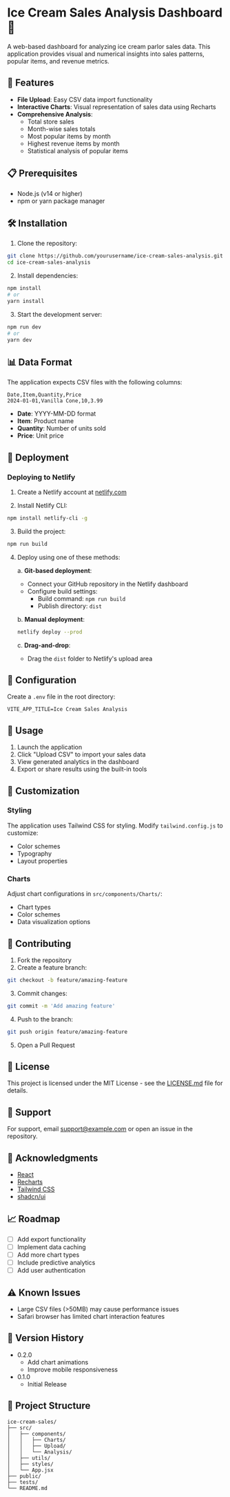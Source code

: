 # Ice Cream Sales Analysis Dashboard 🍦

A web-based dashboard for analyzing ice cream parlor sales data. This application provides visual and numerical insights into sales patterns, popular items, and revenue metrics.

## 🚀 Features

- **File Upload**: Easy CSV data import functionality
- **Interactive Charts**: Visual representation of sales data using Recharts
- **Comprehensive Analysis**:
  - Total store sales
  - Month-wise sales totals
  - Most popular items by month
  - Highest revenue items by month
  - Statistical analysis of popular items

## 📋 Prerequisites

- Node.js (v14 or higher)
- npm or yarn package manager

## 🛠️ Installation

1. Clone the repository:
```bash
git clone https://github.com/yourusername/ice-cream-sales-analysis.git
cd ice-cream-sales-analysis
```

2. Install dependencies:
```bash
npm install
# or
yarn install
```

3. Start the development server:
```bash
npm run dev
# or
yarn dev
```

## 📊 Data Format

The application expects CSV files with the following columns:
```
Date,Item,Quantity,Price
2024-01-01,Vanilla Cone,10,3.99
```

- **Date**: YYYY-MM-DD format
- **Item**: Product name
- **Quantity**: Number of units sold
- **Price**: Unit price

## 🚀 Deployment

### Deploying to Netlify

1. Create a Netlify account at [netlify.com](https://www.netlify.com)

2. Install Netlify CLI:
```bash
npm install netlify-cli -g
```

3. Build the project:
```bash
npm run build
```

4. Deploy using one of these methods:

   a. **Git-based deployment**:
   - Connect your GitHub repository in the Netlify dashboard
   - Configure build settings:
     - Build command: `npm run build`
     - Publish directory: `dist`

   b. **Manual deployment**:
   ```bash
   netlify deploy --prod
   ```

   c. **Drag-and-drop**:
   - Drag the `dist` folder to Netlify's upload area

## 🔧 Configuration

Create a `.env` file in the root directory:
```
VITE_APP_TITLE=Ice Cream Sales Analysis
```

## 📝 Usage

1. Launch the application
2. Click "Upload CSV" to import your sales data
3. View generated analytics in the dashboard
4. Export or share results using the built-in tools

## 🎨 Customization

### Styling
The application uses Tailwind CSS for styling. Modify `tailwind.config.js` to customize:
- Color schemes
- Typography
- Layout properties

### Charts
Adjust chart configurations in `src/components/Charts/`:
- Chart types
- Color schemes
- Data visualization options

## 🤝 Contributing

1. Fork the repository
2. Create a feature branch:
```bash
git checkout -b feature/amazing-feature
```
3. Commit changes:
```bash
git commit -m 'Add amazing feature'
```
4. Push to the branch:
```bash
git push origin feature/amazing-feature
```
5. Open a Pull Request

## 📜 License

This project is licensed under the MIT License - see the [LICENSE.md](LICENSE.md) file for details.

## 👥 Support

For support, email support@example.com or open an issue in the repository.

## 🙏 Acknowledgments

- [React](https://reactjs.org/)
- [Recharts](https://recharts.org/)
- [Tailwind CSS](https://tailwindcss.com/)
- [shadcn/ui](https://ui.shadcn.com/)

## 📈 Roadmap

- [ ] Add export functionality
- [ ] Implement data caching
- [ ] Add more chart types
- [ ] Include predictive analytics
- [ ] Add user authentication

## ⚠️ Known Issues

- Large CSV files (>50MB) may cause performance issues
- Safari browser has limited chart interaction features

## 🔄 Version History

* 0.2.0
    * Add chart animations
    * Improve mobile responsiveness
* 0.1.0
    * Initial Release

## 📝 Project Structure

```
ice-cream-sales/
├── src/
│   ├── components/
│   │   ├── Charts/
│   │   ├── Upload/
│   │   └── Analysis/
│   ├── utils/
│   ├── styles/
│   └── App.jsx
├── public/
├── tests/
└── README.md
```
